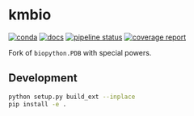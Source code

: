 # kmbio

[![conda](https://img.shields.io/conda/dn/kimlab/kmbio.svg)](https://anaconda.org/kimlab/kmbio/)
[![docs](https://img.shields.io/badge/docs-v2.0.18-blue.svg)](https://kimlab.gitlab.io/kmbio/v2.0.18/)
[![pipeline status](https://gitlab.com/kimlab/kmbio/badges/v2.0.18/pipeline.svg)](https://gitlab.com/kimlab/kmbio/commits/v2.0.18/)
[![coverage report](https://gitlab.com/kimlab/kmbio/badges/v2.0.18/coverage.svg)](https://kimlab.gitlab.io/kmbio/v2.0.18/htmlcov/)

Fork of `biopython.PDB` with special powers.

## Development

```bash
python setup.py build_ext --inplace
pip install -e .
```

